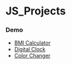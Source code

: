 # JS_Projects
### Demo
- [BMI Calculator](https://js-projects-beryl.vercel.app/)
- [Digital Clock](https://js-projects-c3vy.vercel.app/)
- [Color Changer](https://js-projects-gprc.vercel.app/)
